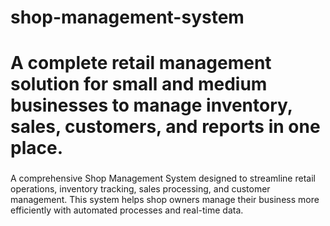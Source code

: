 # shop-management-system
# A complete retail management solution for small and medium businesses to manage inventory, sales, customers, and reports in one place.
###
A comprehensive Shop Management System designed to streamline retail operations, inventory tracking, sales processing, and customer management. This system helps shop owners manage their business more efficiently with automated processes and real-time data.
###

